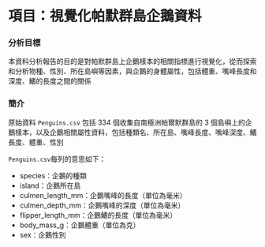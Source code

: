 # 項目：視覺化帕默群島企鵝資料

### 分析目標

本資料分析報告的目的是對帕默群島上企鵝樣本的相關指標進行視覺化，從而探索和分析物種、性別、所在島嶼等因素，與企鵝的身體屬性，包括體重、嘴峰長度和深度、鰭的長度之間的關係

### 簡介

原始資料 `Penguins.csv` 包括 334 個收集自南極洲帕爾默群島的 3 個島嶼上的企鵝樣本，以及企鵝相關屬性資料，包括種類名、所在島、嘴峰長度、嘴峰深度、鰭長度、體重、性別

`Penguins.csv`每列的意思如下：
- species：企鵝的種類
- island：企鵝所在島
- culmen_length_mm：企鵝嘴峰的長度（單位為毫米）
- culmen_depth_mm：企鵝嘴峰的深度（單位為毫米）
- flipper_length_mm：企鵝鰭的長度（單位為毫米）
- body_mass_g：企鵝體重（單位為克）
- sex：企鵝性別

